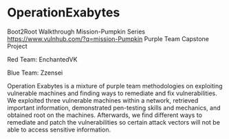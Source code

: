 # OperationExabytes
Boot2Root Walkthrough Mission-Pumpkin Series https://www.vulnhub.com/?q=mission-Pumpkin
Purple Team Capstone Project

Red Team: EnchantedVK

Blue Team: Zzensei

Operation Exabytes is a mixture of purple team methodologies on exploiting vulnerable machines and finding ways to remediate and fix vulnerabilities. We exploited three vulnerable machines within a network, retrieved important information, demonstrated pen-testing skills and mechanics, and obtained root on the machines. Afterwards, we find different ways to remediate and patch the vulnerabilities so certain attack vectors will not be able to access sensitive information. 
